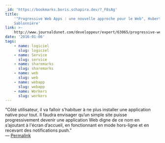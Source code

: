 ```yaml
---
_id: 'https://bookmarks.boris.schapira.dev/?_F8sAg'
title:
    '"Progressive Web Apps : une nouvelle approche pour le Web", Hubert
    Sablonnière'
link: >-
    http://www.journaldunet.com/developpeur/expert/63065/progressive-web-apps---une-nouvelle-approche-pour-le-web.shtml
date: '2016-01-06'
tags:
    - name: logiciel
      slug: logiciel
    - name: Service
      slug: service
    - name: sharemarks
      slug: sharemarks
    - name: web
      slug: web
    - name: webapp
      slug: webapp
    - name: Workers
      slug: workers
---
```


&quot;Côté utilisateur, il va falloir s’habituer à ne plus installer une
application native pour tout. Il faudra envisager qu’un simple site puisse
progressivement devenir une application Web digne de ce nom en s’ajoutant à
l'écran d’accueil, en fonctionnant en mode hors-ligne et en recevant des
notifications push.&quot; <br>&#8212;
<a href="https://bookmarks.boris.schapira.dev/?_F8sAg" title="Permalink">Permalink</a>
